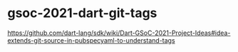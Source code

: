 # gsoc-2021-dart-git-tags
https://github.com/dart-lang/sdk/wiki/Dart-GSoC-2021-Project-Ideas#idea-extends-git-source-in-pubspecyaml-to-understand-tags
